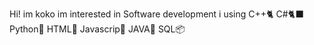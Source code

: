 Hi! im koko
im interested in Software development
i using C++🐈 C#🐈‍⬛ Python🐍 HTML🦄 Javascrip🦀 JAVA📄 SQL📦
